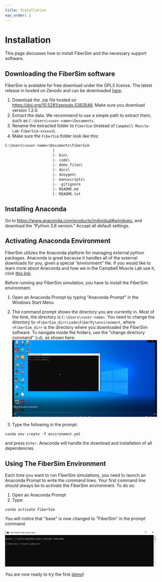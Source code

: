 ```yaml
---
title: Installation
nav_order: 2
---
```


# Installation

This page discusses how to install FiberSim and the necessary support software.

## Downloading the FiberSim software

FiberSim is available for free download under the GPL3 license. The latest release in hosted on Zenodo and can be downloaded [here](https://doi.org/10.5281/zenodo.4929389). 

1. Download the .zip file hosted on <https://doi.org/10.5281/zenodo.5363546>. Make sure you download version 1.2.0.
2. Extract the data. We recommend to use a simple path to extract them, such as `C:\Users\<user-name>\Documents`.
3. Rename the extracted folder to `FiberSim` (instead of `Campbell-Muscle-Lab-FiberSim-xxxxxx`).
4. Make sure the `FiberSim` folder look like this:

```
C:\Users\<user-name>\Documents\FiberSim
                      |
                      |- bin\
                      |- code\
                      |- demo_files\
                      |- docs\
                      |- doxygen\
                      |- manuscripts\           
                      |- .gitignore
                      |- README.md  
                      |- README.txt                                                                              
```

## Installing Anaconda

Go to <https://www.anaconda.com/products/individual#windows>, and download the “Python 3.8 version.” Accept all default settings. 

## Activating Anaconda Environment 

FiberSim utilizes the Anaconda platform for managing external python packages. Anaconda is great because it handles all of the external downloads for you, given a special “environment” file. If you would like to learn more about Anaconda and how we in the Campbell Muscle Lab use it, click [this link](http://campbell-muscle-lab.github.io/howtos_Python).

Before running any FiberSim simulation, you have to install the FiberSim environment.

1. Open an Anaconda Prompt by typing "Anaconda Prompt" in the Windows Start Menu
2. The command prompt shows the directory you are currently in. Most of the time, the directory is `C:\Users\<user-name>`. You need to change the directory to `<FiberSim_dir>\code\FiberPy\environment`, where `<FiberSim_dir>` is the directory where you downloaded the FiberSim software. To navigate inside the folders, use the "change directory command" (`cd`), as shown here: [![](environment.PNG)](https://drive.google.com/file/d/1G35iWH8s4GdUy5jJHskBeqYWCf2N5z9T/view?usp=sharing)

3. Type the following in the prompt:

```
conda env create -f environment.yml
```

and press `Enter`. Anaconda will handle the download and installation of all dependencies.

## Using The FiberSim Environment

Each time you want to run FiberSim simulations, you need to launch an Anaconda Prompt to write the command lines. Your first command line should always be to *activate* the FiberSim environment. To do so:

1. Open an Anaconda Prompt
2. Type:

```
conda activate FiberSim
```

You will notice that "base" is now changed to "FiberSim" in the prompt command. 

<p align="center">
<img src="conda_activate.PNG" width="900"/>
</p>

You are now ready to try the first [demo](../demos/getting_started/getting_started.html)!